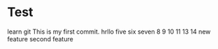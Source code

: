 # Test
learn git
This is my first commit.
hrllo
five
six
seven
8
9
10
11
13
14
new feature
second feature